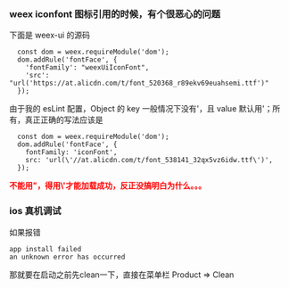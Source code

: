 ### weex iconfont 图标引用的时候，有个很恶心的问题

下面是 weex-ui 的源码

```
  const dom = weex.requireModule('dom');
  dom.addRule('fontFace', {
    'fontFamily': "weexUiIconFont",
    'src': "url('https://at.alicdn.com/t/font_520368_r89ekv69euahsemi.ttf')"
  });
```

由于我的 esLint 配置，Object 的 key 一般情况下没有'，且 value 默认用'；所有，真正正确的写法应该是

```
  const dom = weex.requireModule('dom');
  dom.addRule('fontFace', {
    fontFamily: 'iconFont',
    src: 'url(\'//at.alicdn.com/t/font_538141_32qx5vz6idw.ttf\')',
  });
```

**<font color="red">不能用"，得用\\'才能加载成功，反正没搞明白为什么。。。</font>**


### ios 真机调试
如果报错
```
app install failed 
an unknown error has occurred
```
那就要在启动之前先clean一下，直接在菜单栏 Product => Clean